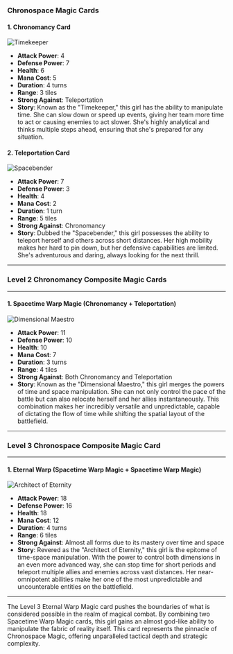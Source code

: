 ### Chronospace Magic Cards

#### 1. Chronomancy Card
![Timekeeper](./Timekeeper.png)

- **Attack Power**: 4
- **Defense Power**: 7
- **Health**: 6
- **Mana Cost**: 5
- **Duration**: 4 turns
- **Range**: 3 tiles
- **Strong Against**: Teleportation
- **Story**: Known as the "Timekeeper," this girl has the ability to manipulate time. She can slow down or speed up events, giving her team more time to act or causing enemies to act slower. She's highly analytical and thinks multiple steps ahead, ensuring that she's prepared for any situation.

#### 2. Teleportation Card
![Spacebender](./Spacebender.png)

- **Attack Power**: 7
- **Defense Power**: 3
- **Health**: 4
- **Mana Cost**: 2
- **Duration**: 1 turn
- **Range**: 5 tiles
- **Strong Against**: Chronomancy
- **Story**: Dubbed the "Spacebender," this girl possesses the ability to teleport herself and others across short distances. Her high mobility makes her hard to pin down, but her defensive capabilities are limited. She's adventurous and daring, always looking for the next thrill.

---

### Level 2 Chronomancy Composite Magic Cards

---

#### 1. Spacetime Warp Magic (Chronomancy + Teleportation)

![Dimensional Maestro](./DimensionalMaestro.png)

- **Attack Power**: 11
- **Defense Power**: 10
- **Health**: 10
- **Mana Cost**: 7
- **Duration**: 3 turns
- **Range**: 4 tiles
- **Strong Against**: Both Chronomancy and Teleportation
- **Story**: Known as the "Dimensional Maestro," this girl merges the powers of time and space manipulation. She can not only control the pace of the battle but can also relocate herself and her allies instantaneously. This combination makes her incredibly versatile and unpredictable, capable of dictating the flow of time while shifting the spatial layout of the battlefield.

---

### Level 3 Chronospace Composite Magic Card

---

#### 1. Eternal Warp (Spacetime Warp Magic + Spacetime Warp Magic)

![Architect of Eternity](./ArchitectofEternity.png)

- **Attack Power**: 18
- **Defense Power**: 16
- **Health**: 18
- **Mana Cost**: 12
- **Duration**: 4 turns
- **Range**: 6 tiles
- **Strong Against**: Almost all forms due to its mastery over time and space
- **Story**: Revered as the "Architect of Eternity," this girl is the epitome of time-space manipulation. With the power to control both dimensions in an even more advanced way, she can stop time for short periods and teleport multiple allies and enemies across vast distances. Her near-omnipotent abilities make her one of the most unpredictable and uncounterable entities on the battlefield.

---

The Level 3 Eternal Warp Magic card pushes the boundaries of what is considered possible in the realm of magical combat. By combining two Spacetime Warp Magic cards, this girl gains an almost god-like ability to manipulate the fabric of reality itself. This card represents the pinnacle of Chronospace Magic, offering unparalleled tactical depth and strategic complexity.